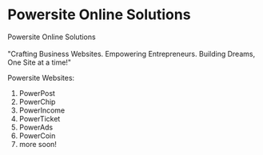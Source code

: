 # Powersite Online Solutions

Powersite Online Solutions <br><br>
"Crafting Business Websites. Empowering Entrepreneurs. Building Dreams, One Site at a time!"

Powersite Websites:
1. PowerPost
2. PowerChip
3. PowerIncome
4. PowerTicket
5. PowerAds
6. PowerCoin
7. more soon!

